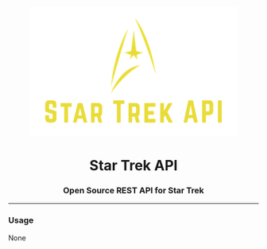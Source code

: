 
<p align = "center"><img  src="logo.PNG"></p>

<h1 align="center"> Star Trek API </h1>

<h3 align="center"> Open Source REST API for Star Trek</h3>


<hr>

<h3>Usage</h3>

None
